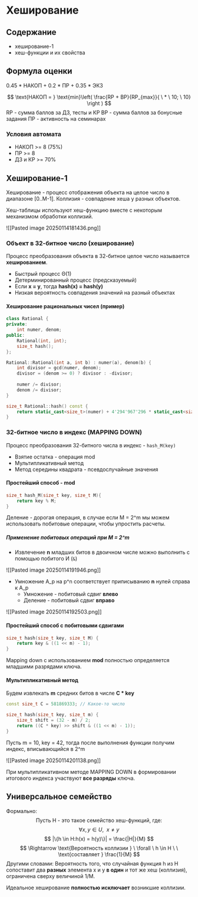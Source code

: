 # Хеширование


## Содержание

- хеширование-1
- хеш-функции и их свойства


## Формула оценки

0.45 \* НАКОП + 0.2 \* ПР + 0.35 \* ЭКЗ

$$
\text{НАКОП = } \text{min}\left( \frac{RP + BP}{RP_{max}}{ \ * \ 10; \ 10} \right )
$$
RP - сумма баллов за ДЗ, тесты и КР
BP - сумма баллов за бонусные задания
ПР - активность на семинарах

### Условия автомата

- НАКОП >= 8 (75%)
- ПР >= 8
- ДЗ и КР >= 70%

## Хеширование-1

Хеширование - процесс отображения объекта на целое число в диапазоне \[0..M-1\]. 
Коллизия - совпадение хеша у разных объектов.

Хеш-таблицы используют хеш-функцию вместе с некоторым механизмом обработки коллизий.

![[Pasted image 20250114181436.png]]
<br>
### Объект в 32-битное число (хеширование)

Процесс преобразования объекта в 32-битное целое число называется **хешированием**.
- Быстрый процесс Θ(1)
- Детерминированный процесс (предсказуемый)
- Если **x = y**, тогда **hash(x) = hash(y)**
- Низкая вероятность совпадения значений на разный объектах

#### Хеширование рациональных чисел (пример)

```cpp
class Rational {
private:
	int numer, denom;
public:
	Rational(int, int);
	size_t hash();
};

Rational::Rational(int a, int b) : numer(a), denom(b) {
	int divisor = gcd(numer, denom);
	divisor = (denom >= 0) ? divisor : -divisor;
	
	numer /= divisor;
	denom /= divisor;
}

size_t Rational::hash() const {
	return static_cast<size_t>(numer) + 4'294'967'296 * static_cast<size_t>(denom);
}
```

### 32-битное число в индекс (MAPPING DOWN)

Процесс преобразования 32-битного числа в индекс - `hash_M(key)`
- Взятие остатка - операция mod
- Мультипликативный метод
- Метод середины квадрата - псевдослучайные значения

#### Простейший способ - mod

```cpp
size_t hash_M(size_t key, size_t M){
	return key % M;
}
```

Деление - дорогая операция, в случае если M = 2^m мы можем использовать побитовые операции, чтобы упростить расчеты.

##### Применение побитовых операций при M = 2^m 

- Извлечение **n** младших битов в двоичном числе можно выполнить с помощью побитого И (`&`)

![[Pasted image 20250114191946.png]]

- Умножение A_p на p^n соответствует приписыванию **n** нулей справа к A_p
	- Умножение - побитовый сдвиг **влево**
	- Деление - побитовый сдвиг **вправо**

![[Pasted image 20250114192503.png]]

#### Простейший способ с побитовыми сдвигами

```cpp
size_t hash(size_t key, size_t M) {
	return key & ((1 << m) - 1);
}
```

Mapping down с использованием **mod** полностью определяется младшими разрядами ключа.

#### Мультипликативный метод

Будем извлекать **m** средних битов в числе **C \* key** 

```cpp
const size_t C = 581869333; // Какое-то число

size_t hash(size_t key, size_t m) {
	size_t shift = (32 - m) / 2;
	return ((C * key) >> shift & ((1 << m) - 1));
}
```

Пусть m = 10, key = 42, тогда после выполнения функции получим индекс, вписывающийся в 2^m

![[Pasted image 20250114201138.png]]

При мультипликативном методе MAPPING DOWN в формировании итогового индекса участвуют **все разряды** ключа.

## Универсальное семейство

Формально:
$$
\text{Пусть H - это такое семейство хеш-функций, где:}
$$
$$
\forall x,y \in U, \ \ x\neq y
$$
$$
|\{h \in H:h(x) = h(y)\}| = \frac{|H|}{M}
$$
$$
\Rightarrow \text{Вероятность коллизии } \ \forall \ h \in H \ \ \text{составляет } \frac{1}{M}
$$
Другими словами:
Вероятность того, что случайная функция h из H сопоставит два **разных** элемента x и y **в один** и тот же хеш (коллизия), ограничена сверху величиной 1/M.

Идеальное хеширование **полностью исключает** возникшие коллизии.